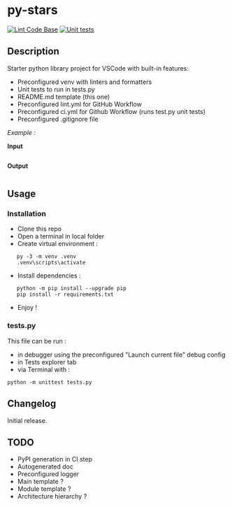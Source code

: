 # py-stars #

[![Lint Code Base](https://github.com/Leogiciel/py-starter/actions/workflows/linter.yml/badge.svg?branch=dev)](https://github.com/Leogiciel/py-starter/actions/workflows/linter.yml)
[![Unit tests](https://github.com/Leogiciel/py-starter/actions/workflows/ci.yml/badge.svg?branch=dev)](https://github.com/Leogiciel/py-starter/actions/workflows/ci.yml)

## Description ##

Starter python library project for VSCode with built-in features:
- Preconfigured venv with linters and formatters
- Unit tests to run in tests.py
- README.md template (this one)
- Preconfigured lint.yml for GitHub Workflow
- Preconfigured ci.yml for Github Workflow (runs test.py unit tests)
- Preconfigured .gitignore file

*Example :*

**Input**
````lang-txt

````

**Output**
````lang-txt

````

## Usage ##

### Installation ###

- Clone this repo
- Open a terminal in local folder
- Create virtual environment :
````lang-txt
   py -3 -m venv .venv
   .venv\scripts\activate
````
- Install dependencies :
````lang-txt
   python -m pip install --upgrade pip
   pip install -r requirements.txt
````
- Enjoy !

### tests.py ###

This file can be run :
 - in debugger using the preconfigured "Launch current file" debug config
 - in Tests explorer tab
 - via Terminal with :
````lang-txt
python -m unittest tests.py
````

## Changelog ##

Initial release.

## TODO ##

- PyPI generation in CI step 
- Autogenerated doc
- Preconfigured logger
- Main template ?
- Module template ?
- Architecture hierarchy ?
